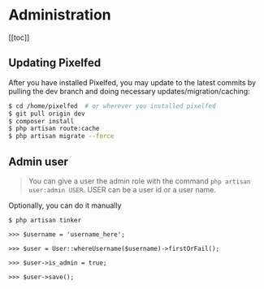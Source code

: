 # Administration

[[toc]]

## Updating Pixelfed

After you have installed Pixelfed, you may update to the latest commits by pulling the dev branch and doing necessary updates/migration/caching:

```bash
$ cd /home/pixelfed  # or wherever you installed pixelfed
$ git pull origin dev
$ composer install
$ php artisan route:cache
$ php artisan migrate --force
```

## Admin user

> You can give a user the admin role with the command `php artisan user:admin USER`. USER can be a user id or a user name.

Optionally, you can do it manually

```
$ php artisan tinker

>>> $username = 'username_here';

>>> $user = User::whereUsername($username)->firstOrFail();

>>> $user->is_admin = true;

>>> $user->save();
```
